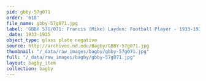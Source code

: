 ```yaml
---
pid: gbby-57g071
order: '618'
file_name: gbby-57g071.jpg
label: 'GBBY 57G/071: Francis (Mike) Layden: Football Player - 1933-1935'
_date: 1933-1935
object_type: glass plate negative
source: http://archives.nd.edu/Bagby/GBBY-57g071.jpg
thumbnail: "/_data/raw_images/bagby/gbby-57g071.jpg"
full: "/_data/raw_images/bagby/gbby-57g071.jpg"
layout: bagby_item
collection: bagby
---
```

